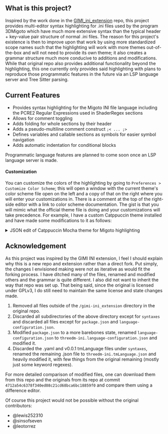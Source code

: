 ## What is this project?
Inspired by the work done in the [GIMI_ini_extension](https://github.com/lewis252310/GIMI_ini_Extension) repo, this project provides multi-editor syntax highlighting for .ini files used by the program 3DMigoto which have much more extensive syntax than the typical header + key-value pair structure of normal .ini files. The reason for this project's existence is then to improve upon that work by using more standardized scope names such that the highlighting will work with more themes out-of-the-box and will not need to provide its own theme; it also creates a grammar structure much more conducive to additions and modifications. While that original repo also provides additional functionality beyond the highlighting, this one currently only provides said highlighting with plans to reproduce those programmatic features in the future via an LSP language server and Tree Sitter parsing.

## Current Features

* Provides syntax highlighting for the Migoto INI file language including the PCRE2 Regular Expressions used in ShaderRegex sections
* Allows for comment toggling
* Adds folding for whole sections by their header
* Adds a pseudo-multiline comment construct `;< ... ;>`
* Defines variables and callable sections as symbols for easier symbol navigation
* Adds automatic indentation for conditional blocks

Programmatic language features are planned to come soon once an LSP language server is made.

#### Customization

You can customize the colors of the highlighting by going to `Preferences > Customize Color Scheme`; this will open a window with the current theme's color scheme file open on the left and a copy of that on the right where you will enter your customizations in. There is a comment at the top of the right-side editor with a link to color scheme documentation. The gist is that you will mimic what the official theme file is doing and your customizations will take precedence. For example, I have a custom Catppuccin theme installed and have made some modifications to it as follows:

<details>
<summary>JSON edit of Catppuccin Mocha theme for Migoto highlighting</summary>

```jsonc
{
	"variables":
	{
	},
	"globals":
	{
	},
	"rules":
	[
		{
			"scope": "variable.other.readwrite, punctuation.definition.variable",
			"foreground": "var(pink)"
		},
		{
			"scope": "entity.name.section",
			"foreground": "var(yellow)",
			"font_style": "italic"
		},
		{
			"scope": "constant.language.migoto",
			"foreground": "var(red)",
			"font_style": ""
		},
		{
			"scope": "entity.name.function.migoto",
			"foreground": "var(pink)"
		},
		{
			"scope": "keyword.control.flow.migoto",
			"font_style": "bold"
		},
		{
			"scope": "keyword.operator",
			"font_style": ""
		},
		{
			"scope": "entity.name.namespace.migoto",
			"foreground": "var(green)"
		},
		{
			"scope": "entity.name.function.section-type.migoto, support.type.dxgi-format",
			"foreground": "var(lavender)",
		},
		{
			"scope": "keyword.other.instruction",
			"foreground": "var(maroon)",
			"font_style": "bold"
		},
		{
			"scope": "constant.other.path, constant.other.file",
			"font_style": "underline"
		}
	]
}
```
</details>

## Acknowledgement
As this project was inspired by the GIMI INI extension, I feel I should explain why this is a new repo and extension rather than a direct fork. Put simply, the changes I envisioned making were not as iterative as would fit the forking process. I have ditched many of the files, renamed and modified others and the grammar is quite different. I also did not want to inherit the way that repo was set up. That being said, since the original is licensed under GPLv3, I do still need to maintain the same license and state changes made.

1. Removed all files outside of the `/gimi-ini_extension` directory in the original repo.
2. Discarded all subdirectories of the above directory except for `syntaxes` and discarded all files except for `package.json` and `language-configuration.json`.
3. Modified `package.json` to a more barebones state, renamed `language-configuration.json` to `threedm-ini.language-configuration.json` and modified it.
4. Discarded the .yaml and v0.0.1 tmLanguage files under `syntaxes`, renamed the remaining .json file to `threedm-ini.tmLanguage.json` and heavily modified it, with few things from the original remaining (mostly just some keyword regexes).

For more detailed comparison of modified files, one can download them from this repo and the originals from its repo at commit `4712a54c6378f340ed08c21cd68bca6bc18859f0` and compare them using a difference editor.

Of course this project would not be possible without the original contributors:
- @lewis252310
- @sinsofseven
- @leotorrez